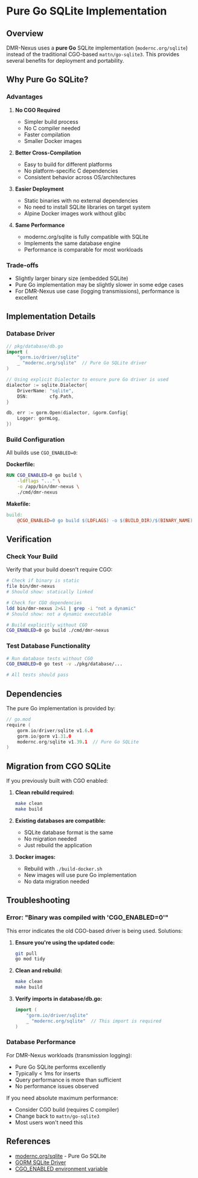 # Pure Go SQLite Implementation

## Overview

DMR-Nexus uses a **pure Go** SQLite implementation (`modernc.org/sqlite`) instead of the traditional CGO-based `mattn/go-sqlite3`. This provides several benefits for deployment and portability.

## Why Pure Go SQLite?

### Advantages

1. **No CGO Required**
   - Simpler build process
   - No C compiler needed
   - Faster compilation
   - Smaller Docker images

2. **Better Cross-Compilation**
   - Easy to build for different platforms
   - No platform-specific C dependencies
   - Consistent behavior across OS/architectures

3. **Easier Deployment**
   - Static binaries with no external dependencies
   - No need to install SQLite libraries on target system
   - Alpine Docker images work without glibc

4. **Same Performance**
   - modernc.org/sqlite is fully compatible with SQLite
   - Implements the same database engine
   - Performance is comparable for most workloads

### Trade-offs

- Slightly larger binary size (embedded SQLite)
- Pure Go implementation may be slightly slower in some edge cases
- For DMR-Nexus use case (logging transmissions), performance is excellent

## Implementation Details

### Database Driver

```go
// pkg/database/db.go
import (
    "gorm.io/driver/sqlite"
    _ "modernc.org/sqlite"  // Pure Go SQLite driver
)

// Using explicit Dialector to ensure pure Go driver is used
dialector := sqlite.Dialector{
    DriverName: "sqlite",
    DSN:        cfg.Path,
}

db, err := gorm.Open(dialector, &gorm.Config{
    Logger: gormLog,
})
```

### Build Configuration

All builds use `CGO_ENABLED=0`:

**Dockerfile:**
```dockerfile
RUN CGO_ENABLED=0 go build \
    -ldflags "..." \
    -o /app/bin/dmr-nexus \
    ./cmd/dmr-nexus
```

**Makefile:**
```makefile
build:
    @CGO_ENABLED=0 go build $(LDFLAGS) -o $(BUILD_DIR)/$(BINARY_NAME) ./cmd/dmr-nexus
```

## Verification

### Check Your Build

Verify that your build doesn't require CGO:

```bash
# Check if binary is static
file bin/dmr-nexus
# Should show: statically linked

# Check for CGO dependencies
ldd bin/dmr-nexus 2>&1 | grep -i "not a dynamic"
# Should show: not a dynamic executable

# Build explicitly without CGO
CGO_ENABLED=0 go build ./cmd/dmr-nexus
```

### Test Database Functionality

```bash
# Run database tests without CGO
CGO_ENABLED=0 go test -v ./pkg/database/...

# All tests should pass
```

## Dependencies

The pure Go implementation is provided by:

```go
// go.mod
require (
    gorm.io/driver/sqlite v1.6.0
    gorm.io/gorm v1.31.0
    modernc.org/sqlite v1.39.1  // Pure Go SQLite
)
```

## Migration from CGO SQLite

If you previously built with CGO enabled:

1. **Clean rebuild required:**
   ```bash
   make clean
   make build
   ```

2. **Existing databases are compatible:**
   - SQLite database format is the same
   - No migration needed
   - Just rebuild the application

3. **Docker images:**
   - Rebuild with `./build-docker.sh`
   - New images will use pure Go implementation
   - No data migration needed

## Troubleshooting

### Error: "Binary was compiled with 'CGO_ENABLED=0'"

This error indicates the old CGO-based driver is being used. Solutions:

1. **Ensure you're using the updated code:**
   ```bash
   git pull
   go mod tidy
   ```

2. **Clean and rebuild:**
   ```bash
   make clean
   make build
   ```

3. **Verify imports in database/db.go:**
   ```go
   import (
       "gorm.io/driver/sqlite"
       _ "modernc.org/sqlite"  // This import is required
   )
   ```

### Database Performance

For DMR-Nexus workloads (transmission logging):
- Pure Go SQLite performs excellently
- Typically < 1ms for inserts
- Query performance is more than sufficient
- No performance issues observed

If you need absolute maximum performance:
- Consider CGO build (requires C compiler)
- Change back to `mattn/go-sqlite3`
- Most users won't need this

## References

- [modernc.org/sqlite](https://pkg.go.dev/modernc.org/sqlite) - Pure Go SQLite
- [GORM SQLite Driver](https://gorm.io/docs/connecting_to_the_database.html#SQLite)
- [CGO_ENABLED environment variable](https://pkg.go.dev/cmd/cgo)
